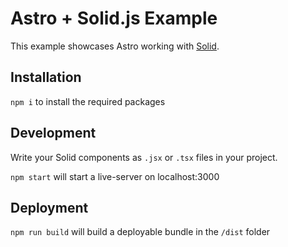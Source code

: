 # Astro + Solid.js Example

This example showcases Astro working with [Solid](https://www.solidjs.com/).

## Installation

```npm i``` to install the required packages

## Development

Write your Solid components as `.jsx` or `.tsx` files in your project.

```npm start``` will start a live-server on localhost:3000

## Deployment

```npm run build``` will build a deployable bundle in the ```/dist``` folder
